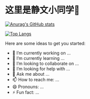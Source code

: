 # 这里是静文小同学👋

[![Anurag's GitHub stats](https://github-readme-stats.vercel.app/api?username=Zjingwen)](https://github.com/anuraghazra/github-readme-stats)

[![Top Langs](https://github-readme-stats.vercel.app/api/top-langs/?username=Zjingwen)](https://github.com/anuraghazra/github-readme-stats)


Here are some ideas to get you started:

- 🔭 I’m currently working on ...
- 🌱 I’m currently learning ...
- 👯 I’m looking to collaborate on ...
- 🤔 I’m looking for help with ...
- 💬 Ask me about ...
- 📫 How to reach me: ...
- 😄 Pronouns: ...
- ⚡ Fun fact: ...
